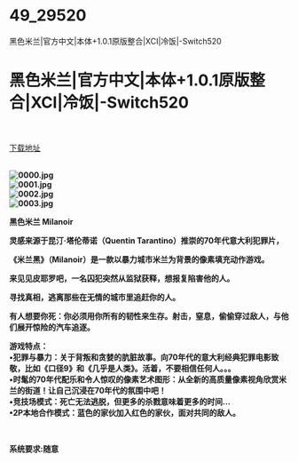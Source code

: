 # 49_29520
黑色米兰|官方中文|本体+1.0.1原版整合|XCI|冷饭|-Switch520
# 黑色米兰|官方中文|本体+1.0.1原版整合|XCI|冷饭|-Switch520
 <br/></br>
[下载地址](https://www.switch520.cc/article/29520 "下载地址")
<br/></br>

<p><strong><img title="0000.jpg" src="https://www.switch520.cc/muke_img/2022_04_12_e2d3b91cb851c.jpg" alt="0000.jpg"></strong><br>
<strong><img title="0001.jpg" src="https://www.switch520.cc/muke_img/2022_04_12_1dcb789dce592.jpg" alt="0001.jpg"></strong><br>
<strong><img title="0002.jpg" src="https://www.switch520.cc/muke_img/2022_04_12_b3fe4539c4e11.jpg" alt="0002.jpg"></strong><br>
<strong><img title="0003.jpg" src="https://www.switch520.cc/muke_img/2022_04_12_b3f53d6bf75f5.jpg" alt="0003.jpg">&nbsp;</strong></p>
<p><strong>黑色米兰 Milanoir</strong></p>
<p><strong>灵感来源于昆汀·塔伦蒂诺（Quentin Tarantino）推崇的70年代意大利犯罪片，</strong></p>
<p><strong>《米兰黑》（Milanoir）是一款以暴力城市米兰为背景的像素填充动作游戏。</strong></p>
<p><strong>来见见皮耶罗吧，一名囚犯突然从监狱获释，想报复陷害他的人。</strong></p>
<p><strong>寻找真相，逃离那些在无情的城市里追赶你的人。</strong></p>
<p><strong>有人想要你死：你必须用你所有的韧性来生存。射击，窒息，偷偷穿过敌人，与他们展开惊险的汽车追逐。</strong></p>
<p><strong>游戏特点：</strong><br>
<strong>•犯罪与暴力：关于背叛和贪婪的肮脏故事。向70年代的意大利经典犯罪电影致敬，比如《口径9》和《几乎是人类》。活着，不要相信任何人。。。</strong><br>
<strong>•时髦的70年代配乐和令人惊叹的像素艺术图形：从全新的高质量像素视角欣赏米兰的街道！让自己沉浸在70年代的氛围中吧！</strong><br>
<strong>•竞技场模式：死亡无法逃脱，但更多的杀戮意味着更多的时间…</strong><br>
<strong>•2P本地合作模式：蓝色的家伙加入红色的家伙，面对共同的敌人。</strong></p>
<p>&nbsp;</p>
<p><strong>系统要求:随意</strong></p>



